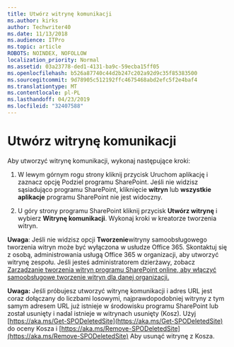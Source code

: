 ```yaml
---
title: Utwórz witrynę komunikacji
ms.author: kirks
author: Techwriter40
ms.date: 11/13/2018
ms.audience: ITPro
ms.topic: article
ROBOTS: NOINDEX, NOFOLLOW
localization_priority: Normal
ms.assetid: 03a23778-ded1-4131-ba9c-59ecba15ff05
ms.openlocfilehash: b526a87740c44d2b247c202a92d9c35f85383500
ms.sourcegitcommit: 9d78905c512192ffc4675468abd2efc5f2e4baf4
ms.translationtype: MT
ms.contentlocale: pl-PL
ms.lasthandoff: 04/23/2019
ms.locfileid: "32407588"
---
```

# <a name="create-a-communication-site"></a>Utwórz witrynę komunikacji

Aby utworzyć witrynę komunikacji, wykonaj następujące kroki: 
  
1. W lewym górnym rogu strony kliknij przycisk Uruchom aplikację i zaznacz opcję Podziel programu SharePoint. Jeśli nie widzisz sąsiadująco programu SharePoint, kliknięcie **witryn** lub **wszystkie aplikacje** programu SharePoint nie jest widoczny. 
    
2. U góry strony programu SharePoint kliknij przycisk **Utwórz witrynę** i wybierz **Witrynę komunikacji**. Wykonaj kroki w kreatorze tworzenia witryn. 
    
 **Uwaga**: Jeśli nie widzisz opcji **Tworzenie**witryny samoobsługowego tworzenia witryn może być wyłączona w usłudze Office 365. Skontaktuj się z osobą, administrowania usługą Office 365 w organizacji, aby utworzyć witrynę zespołu. Jeśli jesteś administratorem dzierżawy, zobacz [Zarządzanie tworzenia witryn programu SharePoint online, aby włączyć samoobsługowe tworzenie witryn dla danej organizacji.](https://go.microsoft.com/fwlink/?linkid=2018780)
  
 **Uwaga:** Jeśli próbujesz utworzyć witrynę komunikacji i adres URL jest coraz dołączany do liczbami losowymi, najprawdopodobniej witryny z tym samym adresem URL już istnieje w środowisku programu SharePoint lub został usunięty i nadal istnieje w witrynach usunięty (Kosz). Użyj [https://aka.ms/Get-SPODeletedSite](https://aka.ms/Get-SPODeletedSite) do oceny Kosza i [https://aka.ms/Remove-SPODeletedSite](https://aka.ms/Remove-SPODeletedSite) Aby usunąć witrynę z Kosza. 
  

